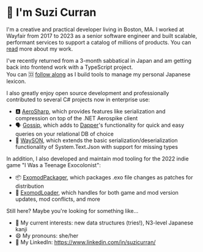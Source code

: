 # 👋 I'm Suzi Curran

I'm a creative and practical developer living in Boston, MA. I worked at Wayfair from 2017 to 2023 as a senior software engineer and built scalable, performant services to support a catalog of millions of products. You can [read](https://www.aboutwayfair.com/suzi-curran) more about my work.

I've recently returned from a 3-month sabbatical in Japan and am getting back into frontend work with a TypeScript project.  
You can :koko: [follow along](https://github.com/suzicurran/kanakomplete) as I build tools to manage my personal Japanese lexicon.

I also greatly enjoy open source development and professionally contributed to several C# projects now in enterprise use:
- :a: [AeroSharp](https://github.com/wayfair-incubator/AeroSharp), which provides features like serialization and compression on top of the .NET Aerospike client
- 🗣️ [Gossip](https://github.com/wayfair-incubator/Gossip), which adds to [Dapper](https://github.com/DapperLib/Dapper)'s functionality for quick and easy queries on your relational DB of choice
- 📃 [WaySON](https://github.com/wayfair-incubator/WaySON), which extends the basic serialization/deserialization functionality of System.Text.Json with support for missing types

In addition, I also developed and maintain mod tooling for the 2022 indie game "I Was a Teenage Exocolonist":
- :package: [ExomodPackager](https://github.com/suzicurran/ExomodPackager), which packages .exo file changes as patches for distribution
- :rocket: [ExomodLoader](https://github.com/suzicurran/ExomodLoader), which handles for both game and mod version updates, mod conflicts, and more

Still here? Maybe you're looking for something like...
- 🌱 My current interests: new data structures (tries!), N3-level Japanese kanji
- 😄 My pronouns: she/her
- 💼 My LinkedIn: https://www.linkedin.com/in/suzicurran/
